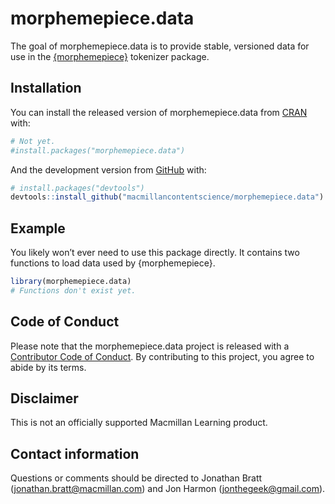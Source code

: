 
<!-- README.md is generated from README.Rmd. Please edit that file -->

# morphemepiece.data

<!-- badges: start -->
<!-- badges: end -->

The goal of morphemepiece.data is to provide stable, versioned data for
use in the
[{morphemepiece}](https://github.com/macmillancontentscience/morphemepiece)
tokenizer package.

## Installation

You can install the released version of morphemepiece.data from
[CRAN](https://CRAN.R-project.org) with:

``` r
# Not yet.
#install.packages("morphemepiece.data")
```

And the development version from [GitHub](https://github.com/) with:

``` r
# install.packages("devtools")
devtools::install_github("macmillancontentscience/morphemepiece.data")
```

## Example

You likely won’t ever need to use this package directly. It contains two
functions to load data used by {morphemepiece}.

``` r
library(morphemepiece.data)
# Functions don't exist yet.
```

## Code of Conduct

Please note that the morphemepiece.data project is released with a
[Contributor Code of
Conduct](https://contributor-covenant.org/version/2/0/CODE_OF_CONDUCT.html).
By contributing to this project, you agree to abide by its terms.

## Disclaimer

This is not an officially supported Macmillan Learning product.

## Contact information

Questions or comments should be directed to Jonathan Bratt
(<jonathan.bratt@macmillan.com>) and Jon Harmon
(<jonthegeek@gmail.com>).
